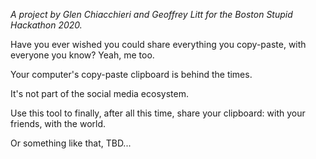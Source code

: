 _A project by Glen Chiacchieri and Geoffrey Litt for the Boston Stupid Hackathon 2020._

Have you ever wished you could share everything you copy-paste,
with everyone you know? Yeah, me too.

Your computer's copy-paste clipboard is behind the times.

It's not part of the social media ecosystem.

Use this tool to finally, after all this time, share your clipboard: with your friends, with the world.

Or something like that, TBD...
